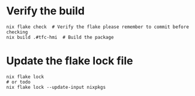 # Verify the build
```
nix flake check  # Verify the flake please remember to commit before checking
nix build .#tfc-hmi  # Build the package
```
# Update the flake lock file
```
nix flake lock
# or todo
nix flake lock --update-input nixpkgs
```

